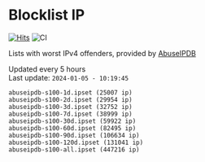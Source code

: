# Blocklist IP

[![Hits](https://hits.seeyoufarm.com/api/count/incr/badge.svg?url=https%3A%2F%2Fgithub.com%2Fborestad%2Fblocklist-ip%2F&count_bg=%2379C83D&title_bg=%23555555&icon=&icon_color=%23E7E7E7&title=hits&edge_flat=false)](https://hits.seeyoufarm.com)  ![CI](https://img.shields.io/github/workflow/status/borestad/blocklist-ip/CI?style=flat-square)

Lists with worst IPv4 offenders, provided by [AbuseIPDB](https://www.abuseipdb.com/)

<!-- FOOTER-PLACEHOLDER -->
Updated every 5 hours<br>
Last update: `2024-01-05 - 10:19:45`
```
abuseipdb-s100-1d.ipset (25007 ip)
abuseipdb-s100-2d.ipset (29954 ip)
abuseipdb-s100-3d.ipset (32752 ip)
abuseipdb-s100-7d.ipset (38999 ip)
abuseipdb-s100-30d.ipset (59922 ip)
abuseipdb-s100-60d.ipset (82495 ip)
abuseipdb-s100-90d.ipset (106634 ip)
abuseipdb-s100-120d.ipset (131041 ip)
abuseipdb-s100-all.ipset (447216 ip)
```
